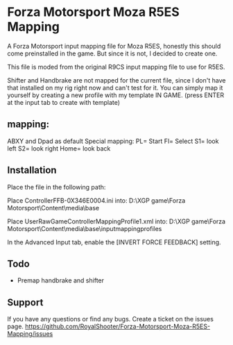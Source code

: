 
# Forza Motorsport Moza R5ES Mapping

A Forza Motorsport input mapping file for Moza R5ES, honestly this should come preinstalled in the game. But since it is not, I decided to create one.

This file is moded from the original R9CS input mapping file to use for R5ES.

Shifter and Handbrake are not mapped for the current file, since I don't have that installed on my rig right now and can't test for it. You can simply map it yourself by creating a new profile with my template IN GAME. (press ENTER at the input tab to create with template)

## mapping:
ABXY and Dpad as default
Special mapping:
PL= Start
Fl= Select
S1= look left
S2= look right
Home= look back


## Installation

Place the file in the following path:

Place ControllerFFB-0X346E0004.ini into:
D:\XGP game\Forza Motorsport\Content\media\base

Place UserRawGameControllerMappingProfile1.xml into:
D:\XGP game\Forza Motorsport\Content\media\base\inputmappingprofiles

In the Advanced Input tab, enable the [INVERT FORCE FEEDBACK] setting.
## Todo

- Premap handbrake and shifter



## Support

If you have any questions or find any bugs. Create a ticket on the issues page.
https://github.com/RoyalShooter/Forza-Motorsport-Moza-R5ES-Mapping/issues

